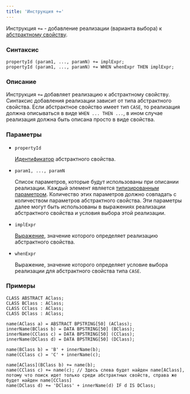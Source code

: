 ```yaml
---
title: 'Инструкция +='
---
```


Инструкция `+=` - добавление реализации (варианта выбора) к [абстрактному свойству](Property_extension.md).

### Синтаксис

    propertyId (param1, ..., paramN) += implExpr;
    propertyId (param1, ..., paramN) += WHEN whenExpr THEN implExpr;

### Описание

Инструкция `+=` добавляет реализацию к абстрактному свойству. Синтаксис добавления реализации зависит от типа абстрактного свойства. Если абстрактное свойство имеет тип `CASE`, то реализация должна описываться в виде `WHEN ... THEN ...`, в ином случае реализация должна быть описана просто в виде свойства. 

### Параметры

- `propertyId`

    [Идентификатор](IDs.md#propertyid-broken) абстрактного свойства. 

- `param1, ..., paramN`

    Список параметров, которые будут использованы при описании реализации. Каждый элемент является [типизированным параметром](IDs.md#paramid-broken). Количество этих параметров должно совпадать с количеством параметров абстрактного свойства. Эти параметры далее могут быть использованы в выражениях реализации абстрактного свойства и условия выбора этой реализации.

- `implExpr`

    [Выражение](Expression.md), значение которого определяет реализацию абстрактного свойства.

- `whenExpr`

    Выражение, значение которого определяет условие выбора реализации для абстрактного свойства типа `CASE`. 

### Примеры


```lsf
CLASS ABSTRACT AClass;
CLASS BClass : AClass;
CLASS CClass : AClass;
CLASS DClass : AClass;

name(AClass a) = ABSTRACT BPSTRING[50] (AClass);
innerName(BClass b) = DATA BPSTRING[50] (BClass);
innerName(CClass c) = DATA BPSTRING[50] (CClass);
innerName(DClass d) = DATA BPSTRING[50] (DClass);

name(BClass b) = 'B' + innerName(b);
name(CClass c) = 'C' + innerName(c);

name[AClass](BClass b) += name(b);
name(CClass c) += name(c); // Здесь слева будет найден name[AClass], потому что поиск идет только среди абстрактных свойств, справа же будет найден name[CClass]
name(DClass d) += 'DClass' + innerName(d) IF d IS DClass;
```
